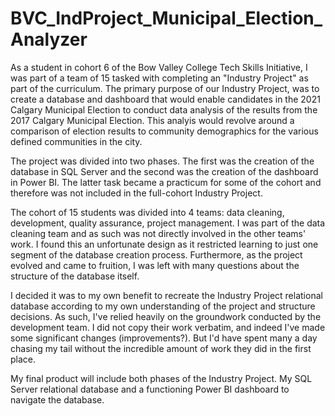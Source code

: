 # BVC_IndProject_Municipal_Election_Analyzer
As a student in cohort 6 of the Bow Valley College Tech Skills Initiative, I was part of a team of 15 tasked with completing an "Industry Project" as part of the curriculum. The primary purpose of our Industry Project, was to create a database and dashboard that would enable candidates in the 2021 Calgary Municipal Election to conduct data analysis of the results from the 2017 Calgary Municipal Election. This analyis would revolve around a comparison of election results to community demographics for the various defined communities in the city.

The project was divided into two phases. The first was the creation of the database in SQL Server and the second was the creation of the dashboard in Power BI. The latter task became a practicum for some of the cohort and therefore was not included in the full-cohort Industry Project.

The cohort of 15 students was divided into 4 teams: data cleaning, development, quality assurance, project management. I was part of the data cleaning team and as such was not directly involved in the other teams' work. I found this an unfortunate design as it restricted learning to just one segment of the database creation process. Furthermore, as the project evolved and came to fruition, I was left with many questions about the structure of the database itself.

I decided it was to my own benefit to recreate the Industry Project relational database according to my own understanding of the project and structure decisions. As such, I've relied heavily on the groundwork conducted by the development team. I did not copy their work verbatim, and indeed I've made some significant changes (improvements?). But I'd have spent many a day chasing my tail without the incredible amount of work they did in the first place.

My final product will include both phases of the Industry Project. My SQL Server relational database and a functioning Power BI dashboard to navigate the database.
